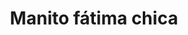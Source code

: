 ---
title: Manito fátima chica
date: 
draft: false

# descripcion
description : Aro plata pasante mano de fátima con ojito en plata

materials: Plata 925

color: Plateado

dimensions: 

code: 01-03-0247

type: "Aros"

categories: []

# Images
# first image will be shown in the product page
images:
  # - image: "images/path_to_image"
  # La ubicacion de las imagenes es imagenes/Aros/Aros.Microcubic/01-03-0247-manito-fatima-chica
  - image: "./images/aros/microcubic/01-03-0247-manito-fatima-chica_a.jpeg"
  - image: "./images/aros/microcubic/01-03-0247-manito-fatima-chica_b.jpeg"
---